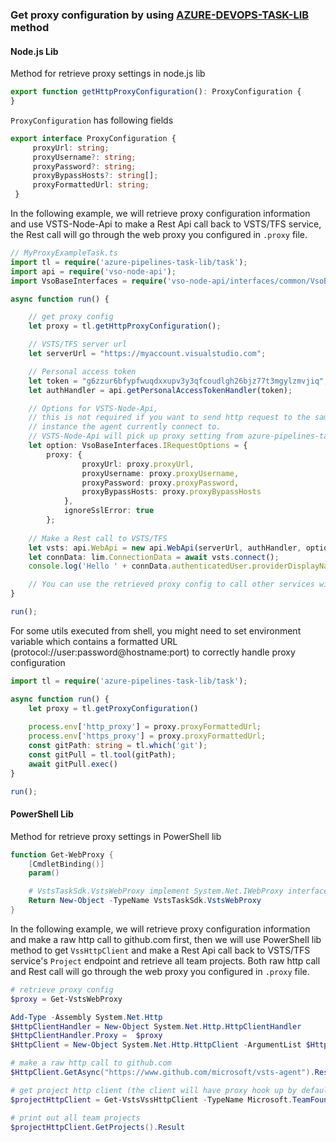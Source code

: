 ### Get proxy configuration by using [AZURE-DEVOPS-TASK-LIB](https://github.com/Microsoft/azure-pipelines-task-lib) method

#### Node.js Lib

Method for retrieve proxy settings in node.js lib
``` typescript
export function getHttpProxyConfiguration(): ProxyConfiguration {
}
```
`ProxyConfiguration` has following fields
```typescript
export interface ProxyConfiguration {
     proxyUrl: string;
     proxyUsername?: string;
     proxyPassword?: string;
     proxyBypassHosts?: string[];
     proxyFormattedUrl: string;
 }
```

In the following example, we will retrieve proxy configuration information and use VSTS-Node-Api to make a Rest Api call back to VSTS/TFS service, the Rest call will go through the web proxy you configured in `.proxy` file.
```typescript
// MyProxyExampleTask.ts
import tl = require('azure-pipelines-task-lib/task');
import api = require('vso-node-api');
import VsoBaseInterfaces = require('vso-node-api/interfaces/common/VsoBaseInterfaces');

async function run() {

    // get proxy config
    let proxy = tl.getHttpProxyConfiguration();

    // VSTS/TFS server url
    let serverUrl = "https://myaccount.visualstudio.com";

    // Personal access token
    let token = "g6zzur6bfypfwuqdxxupv3y3qfcoudlgh26bjz77t3mgylzmvjiq";
    let authHandler = api.getPersonalAccessTokenHandler(token);

    // Options for VSTS-Node-Api, 
    // this is not required if you want to send http request to the same VSTS/TFS
    // instance the agent currently connect to.
    // VSTS-Node-Api will pick up proxy setting from azure-pipelines-task-lib automatically 
    let option: VsoBaseInterfaces.IRequestOptions = {
        proxy: {
                proxyUrl: proxy.proxyUrl,
                proxyUsername: proxy.proxyUsername,
                proxyPassword: proxy.proxyPassword,
                proxyBypassHosts: proxy.proxyBypassHosts
            },
            ignoreSslError: true
        };
    
    // Make a Rest call to VSTS/TFS
    let vsts: api.WebApi = new api.WebApi(serverUrl, authHandler, option);
    let connData: lim.ConnectionData = await vsts.connect();
    console.log('Hello ' + connData.authenticatedUser.providerDisplayName);

    // You can use the retrieved proxy config to call other services with Rest/Http client (like typed-rest-client or http.request) or even make raw http request using CURL with --proxy option.
}

run();
```

For some utils executed from shell, you might need to set environment variable which contains a formatted URL (protocol://user:password@hostname:port) to correctly handle proxy configuration
```typescript
import tl = require('azure-pipelines-task-lib/task');

async function run() {
    let proxy = tl.getProxyConfiguration()
    
    process.env['http_proxy'] = proxy.proxyFormattedUrl;
    process.env['https_proxy'] = proxy.proxyFormattedUrl;
    const gitPath: string = tl.which('git');
    const gitPull = tl.tool(gitPath);
    await gitPull.exec()
}

run();
```
#### PowerShell Lib

Method for retrieve proxy settings in PowerShell lib
``` powershell
function Get-WebProxy {
    [CmdletBinding()]
    param()

    # VstsTaskSdk.VstsWebProxy implement System.Net.IWebProxy interface
    Return New-Object -TypeName VstsTaskSdk.VstsWebProxy  
}
```

In the following example, we will retrieve proxy configuration information and make a raw http call to github.com first, then we will use PowerShell lib method to get `VssHttpClient` and make a Rest Api call back to VSTS/TFS service's `Project` endpoint and retrieve all team projects. Both raw http call and Rest call will go through the web proxy you configured in `.proxy` file.

```powershell
# retrieve proxy config
$proxy = Get-VstsWebProxy

Add-Type -Assembly System.Net.Http
$HttpClientHandler = New-Object System.Net.Http.HttpClientHandler
$HttpClientHandler.Proxy =  $proxy
$HttpClient = New-Object System.Net.Http.HttpClient -ArgumentList $HttpClientHandler

# make a raw http call to github.com
$HttpClient.GetAsync("https://www.github.com/microsoft/vsts-agent").Result

# get project http client (the client will have proxy hook up by default)
$projectHttpClient = Get-VstsVssHttpClient -TypeName Microsoft.TeamFoundation.Core.WebApi.ProjectHttpClient -OMDirectory "<Directory that contains required .dlls>"

# print out all team projects
$projectHttpClient.GetProjects().Result
```